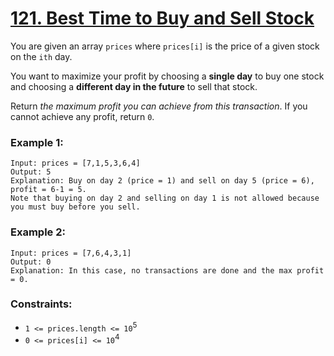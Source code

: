 # [121. Best Time to Buy and Sell Stock](https://leetcode.com/problems/best-time-to-buy-and-sell-stock/)

You are given an array `prices` where `prices[i]` is the price of a given stock on the `ith` day.

You want to maximize your profit by choosing a **single day** to buy one stock and choosing a **different day in the future** to sell that stock.

Return _the maximum profit you can achieve from this transaction_. If you cannot achieve any profit, return `0`.


### Example 1:

```text
Input: prices = [7,1,5,3,6,4]
Output: 5
Explanation: Buy on day 2 (price = 1) and sell on day 5 (price = 6), profit = 6-1 = 5.
Note that buying on day 2 and selling on day 1 is not allowed because you must buy before you sell.
```


### Example 2:

```text
Input: prices = [7,6,4,3,1]
Output: 0
Explanation: In this case, no transactions are done and the max profit = 0.
```


### Constraints:

- `1 <= prices.length <= 10`<sup>5</sup>
- `0 <= prices[i] <= 10`<sup>4</sup>
